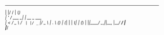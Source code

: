 
  _  __         _ _             
 | |/ /        | (_)            
 | ' / ___   __| |_  __ _  ___  
 |  < / _ \ / _` | |/ _` |/ _ \ 
 | . \ (_) | (_| | | (_| | (_) |
 |_|\_\___/ \__,_|_|\__, |\___/ 
                     __/ |      
                    |___/       
